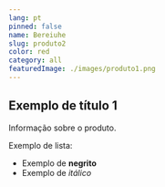 ```yaml
---
lang: pt
pinned: false
name: Bereiuhe
slug: produto2
color: red
category: all
featuredImage: ./images/produto1.png
---
```


## Exemplo de título 1

Informação sobre o produto.

Exemplo de lista:

- Exemplo de **negrito**
- Exemplo de _itálico_
